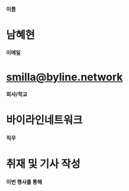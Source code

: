 #### 이름	
#	남혜현
	
#### 이메일	
# 	smilla@byline.network
	
#### 회사/학교	
# 	바이라인네트워크
	
#### 직무	
#	취재 및 기사 작성
	
#### 이번 행사를 통해 	
#	
